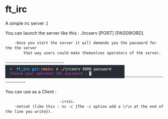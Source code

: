 # ft_irc

A simple irc server :)

You can launch the server like this : ./ircserv [PORT] [PASSWORD].
									
		-Once you start the server it will demands you the password for the the server
			that way users could make themselves operators of the server.

-----------------------------![plot](./img/Launch.png)-----------------------------

You can use as a Client : 

							-irssi.
		-netcat (like this : nc -c {The -c option add a \r\n at the end of the line you write}).